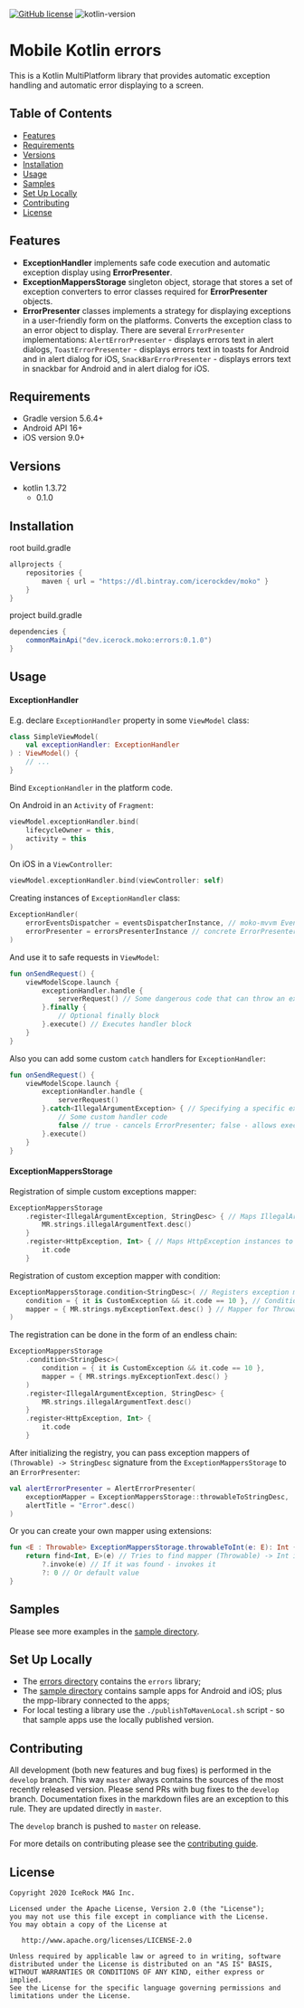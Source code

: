 [![GitHub license](https://img.shields.io/badge/license-Apache%20License%202.0-blue.svg?style=flat)](http://www.apache.org/licenses/LICENSE-2.0) ![kotlin-version](https://img.shields.io/badge/kotlin-1.3.72-orange)

# Mobile Kotlin errors
This is a Kotlin MultiPlatform library that provides automatic exception handling and
automatic error displaying to a screen.

## Table of Contents
- [Features](#features)
- [Requirements](#requirements)
- [Versions](#versions)
- [Installation](#installation)
- [Usage](#usage)
- [Samples](#samples)
- [Set Up Locally](#setup-locally)
- [Contributing](#contributing)
- [License](#license)

## Features
- **ExceptionHandler** implements safe code execution and automatic exception display using **ErrorPresenter**.
- **ExceptionMappersStorage** singleton object, storage that stores a set of exception converters
to error classes required for **ErrorPresenter** objects.
- **ErrorPresenter** classes implements a strategy for displaying exceptions in a user-friendly form
on the platforms. Converts the exception class to an error object to display. There are several
`ErrorPresenter` implementations: `AlertErrorPresenter` - displays errors text in alert dialogs,
`ToastErrorPresenter` - displays errors text in toasts for Android and in alert dialog for iOS,
`SnackBarErrorPresenter` - displays errors text in snackbar for Android and in alert dialog for iOS.

## Requirements
- Gradle version 5.6.4+
- Android API 16+
- iOS version 9.0+

## Versions
- kotlin 1.3.72
  - 0.1.0

## Installation
root build.gradle  
```groovy
allprojects {
    repositories {
        maven { url = "https://dl.bintray.com/icerockdev/moko" }
    }
}
```

project build.gradle
```groovy
dependencies {
    commonMainApi("dev.icerock.moko:errors:0.1.0")
}
```

## Usage

#### ExceptionHandler

E.g. declare `ExceptionHandler` property in some `ViewModel` class:

```kotlin
class SimpleViewModel(
    val exceptionHandler: ExceptionHandler
) : ViewModel() {
    // ...
}
```

Bind `ExceptionHandler` in the platform code.

On Android in an `Activity` of `Fragment`: 

```kotlin
viewModel.exceptionHandler.bind(
    lifecycleOwner = this,
    activity = this
)
```

On iOS in a `ViewController`:

```swift
viewModel.exceptionHandler.bind(viewController: self)
```

Creating instances of `ExceptionHandler` class:

```kotlin
ExceptionHandler(
    errorEventsDispatcher = eventsDispatcherInstance, // moko-mvvm EventsDispatcher instance
    errorPresenter = errorsPresenterInstance // concrete ErrorPresenter implementation
)
```

And use it to safe requests in `ViewModel`:

```kotlin
fun onSendRequest() {
    viewModelScope.launch {
        exceptionHandler.handle {
            serverRequest() // Some dangerous code that can throw an exception
        }.finally {
            // Optional finally block
        }.execute() // Executes handler block
    }
}
```

Also you can add some custom `catch` handlers for `ExceptionHandler`:

```kotlin
fun onSendRequest() {
    viewModelScope.launch {
        exceptionHandler.handle {
            serverRequest()
        }.catch<IllegalArgumentException> { // Specifying a specific exception class
            // Some custom handler code
            false // true - cancels ErrorPresenter; false - allows execution of ErrorsPresenter
        }.execute()
    }
}
```

#### ExceptionMappersStorage

Registration of simple custom exceptions mapper:

```kotlin
ExceptionMappersStorage
    .register<IllegalArgumentException, StringDesc> { // Maps IllegalArgumentException instances to StringDesc
        MR.strings.illegalArgumentText.desc()
    }
    .register<HttpException, Int> { // Maps HttpException instances to Int
        it.code
    }
```

Registration of custom exception mapper with condition:

```kotlin
ExceptionMappersStorage.condition<StringDesc>( // Registers exception mapper Throwable -> StringDesc
    condition = { it is CustomException && it.code == 10 }, // Condition that maps Throwable -> Boolean
    mapper = { MR.strings.myExceptionText.desc() } // Mapper for Throwable that matches to the condition
)
```

The registration can be done in the form of an endless chain:

```kotlin
ExceptionMappersStorage
    .condition<StringDesc>(
        condition = { it is CustomException && it.code == 10 },
        mapper = { MR.strings.myExceptionText.desc() }
    )
    .register<IllegalArgumentException, StringDesc> {
        MR.strings.illegalArgumentText.desc()
    }
    .register<HttpException, Int> {
        it.code
    }
```

After initializing the registry, you can pass exception mappers of `(Throwable) -> StringDesc` 
signature from the `ExceptionMappersStorage` to an `ErrorPresenter`:

```kotlin
val alertErrorPresenter = AlertErrorPresenter(
    exceptionMapper = ExceptionMappersStorage::throwableToStringDesc,
    alertTitle = "Error".desc()
)
```

Or you can create your own mapper using extensions:

```kotlin
fun <E : Throwable> ExceptionMappersStorage.throwableToInt(e: E): Int {
    return find<Int, E>(e) // Tries to find mapper (Throwable) -> Int in the registry 
        ?.invoke(e) // If it was found - invokes it
        ?: 0 // Or default value
}
```

## Samples
Please see more examples in the [sample directory](sample).

## Set Up Locally 
- The [errors directory](errors) contains the `errors` library;
- The [sample directory](sample) contains sample apps for Android and iOS; plus the mpp-library connected to the apps;
- For local testing a library use the `./publishToMavenLocal.sh` script - so that sample apps use the locally published version.

## Contributing
All development (both new features and bug fixes) is performed in the `develop` branch. This way `master` always contains the sources of the most recently released version. Please send PRs with bug fixes to the `develop` branch. Documentation fixes in the markdown files are an exception to this rule. They are updated directly in `master`.

The `develop` branch is pushed to `master` on release.

For more details on contributing please see the [contributing guide](CONTRIBUTING.md).

## License
        
    Copyright 2020 IceRock MAG Inc.
    
    Licensed under the Apache License, Version 2.0 (the "License");
    you may not use this file except in compliance with the License.
    You may obtain a copy of the License at
    
       http://www.apache.org/licenses/LICENSE-2.0
    
    Unless required by applicable law or agreed to in writing, software
    distributed under the License is distributed on an "AS IS" BASIS,
    WITHOUT WARRANTIES OR CONDITIONS OF ANY KIND, either express or implied.
    See the License for the specific language governing permissions and
    limitations under the License.
